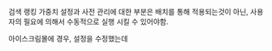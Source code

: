 검색 랭킹 가중치 설정과 사전 관리에 대한 부분은 배치를 통해 적용되는것이 아닌, 사용자의 필요에 의해서 수동적으로 실행 시킬 수 있어야함.

아이스크림몰에 경우, 설정을 수정했는데